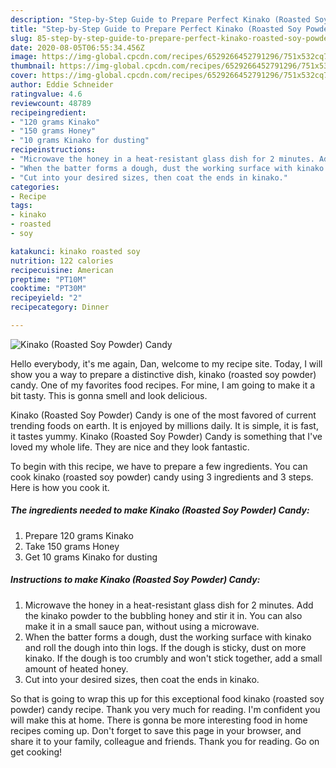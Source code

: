 ```yaml
---
description: "Step-by-Step Guide to Prepare Perfect Kinako (Roasted Soy Powder) Candy"
title: "Step-by-Step Guide to Prepare Perfect Kinako (Roasted Soy Powder) Candy"
slug: 85-step-by-step-guide-to-prepare-perfect-kinako-roasted-soy-powder-candy
date: 2020-08-05T06:55:34.456Z
image: https://img-global.cpcdn.com/recipes/6529266452791296/751x532cq70/kinako-roasted-soy-powder-candy-recipe-main-photo.jpg
thumbnail: https://img-global.cpcdn.com/recipes/6529266452791296/751x532cq70/kinako-roasted-soy-powder-candy-recipe-main-photo.jpg
cover: https://img-global.cpcdn.com/recipes/6529266452791296/751x532cq70/kinako-roasted-soy-powder-candy-recipe-main-photo.jpg
author: Eddie Schneider
ratingvalue: 4.6
reviewcount: 48789
recipeingredient:
- "120 grams Kinako"
- "150 grams Honey"
- "10 grams Kinako for dusting"
recipeinstructions:
- "Microwave the honey in a heat-resistant glass dish for 2 minutes. Add the kinako powder to the bubbling honey and stir it in. You can also make it in a small sauce pan, without using a microwave."
- "When the batter forms a dough, dust the working surface with kinako and roll the dough into thin logs. If the dough is sticky, dust on more kinako. If the dough is too crumbly and won&#39;t stick together, add a small amount of heated honey."
- "Cut into your desired sizes, then coat the ends in kinako."
categories:
- Recipe
tags:
- kinako
- roasted
- soy

katakunci: kinako roasted soy 
nutrition: 122 calories
recipecuisine: American
preptime: "PT10M"
cooktime: "PT30M"
recipeyield: "2"
recipecategory: Dinner

---
```



![Kinako (Roasted Soy Powder) Candy](https://img-global.cpcdn.com/recipes/6529266452791296/751x532cq70/kinako-roasted-soy-powder-candy-recipe-main-photo.jpg)

Hello everybody, it's me again, Dan, welcome to my recipe site. Today, I will show you a way to prepare a distinctive dish, kinako (roasted soy powder) candy. One of my favorites food recipes. For mine, I am going to make it a bit tasty. This is gonna smell and look delicious.



Kinako (Roasted Soy Powder) Candy is one of the most favored of current trending foods on earth. It is enjoyed by millions daily. It is simple, it is fast, it tastes yummy. Kinako (Roasted Soy Powder) Candy is something that I've loved my whole life. They are nice and they look fantastic.


To begin with this recipe, we have to prepare a few ingredients. You can cook kinako (roasted soy powder) candy using 3 ingredients and 3 steps. Here is how you cook it.

<!--inarticleads1-->

##### The ingredients needed to make Kinako (Roasted Soy Powder) Candy:

1. Prepare 120 grams Kinako
1. Take 150 grams Honey
1. Get 10 grams Kinako for dusting




<!--inarticleads2-->

##### Instructions to make Kinako (Roasted Soy Powder) Candy:

1. Microwave the honey in a heat-resistant glass dish for 2 minutes. Add the kinako powder to the bubbling honey and stir it in. You can also make it in a small sauce pan, without using a microwave.
1. When the batter forms a dough, dust the working surface with kinako and roll the dough into thin logs. If the dough is sticky, dust on more kinako. If the dough is too crumbly and won&#39;t stick together, add a small amount of heated honey.
1. Cut into your desired sizes, then coat the ends in kinako.




So that is going to wrap this up for this exceptional food kinako (roasted soy powder) candy recipe. Thank you very much for reading. I'm confident you will make this at home. There is gonna be more interesting food in home recipes coming up. Don't forget to save this page in your browser, and share it to your family, colleague and friends. Thank you for reading. Go on get cooking!
